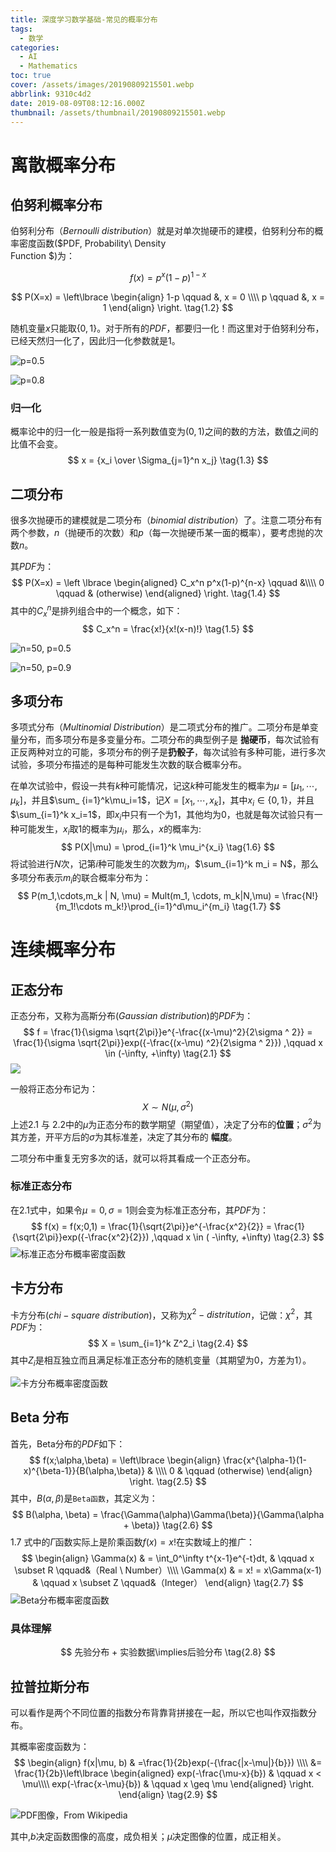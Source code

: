 ```yaml
---
title: 深度学习数学基础-常见的概率分布
tags:
  - 数学
categories:
  - AI
  - Mathematics
toc: true
cover: /assets/images/20190809215501.webp
abbrlink: 9310c4d2
date: 2019-08-09T08:12:16.000Z
thumbnail: /assets/thumbnail/20190809215501.webp
---
```


# 离散概率分布

## 伯努利概率分布

伯努利分布（$Bernoulli \ distribution$）就是对单次抛硬币的建模，伯努利分布的概率密度函数($PDF, Probability\ Density\
Function $)为：

$$
f(x) = p^x(1-p)^{1-x}
\tag{1.1}
$$

$$
P(X=x) = \left\lbrace
\begin{align}
1-p \qquad &, x = 0 \\\\
p \qquad &, x = 1
\end{align}
\right.
\tag{1.2}
$$

随机变量$x$只能取$\{0,1\}$。对于所有的$PDF$，都要归一化！而这里对于伯努利分布，已经天然归一化了，因此归一化参数就是$1$。

<!-- more -->

![p=0.5](/assets/images/20190809082706.webp)

![p=0.8](/assets/images/20190809082738.webp)

### 归一化

概率论中的归一化一般是指将一系列数值变为$(0,1)$之间的数的方法，数值之间的比值不会变。
$$
x = {x_i \over \Sigma_{j=1}^n x_j}
\tag{1.3}
$$

## 二项分布

很多次抛硬币的建模就是二项分布（$binomial \ distribution$）了。注意二项分布有两个参数，$n$（抛硬币的次数）和$p$（每一次抛硬币某一面的概率），要考虑抛的次数$n$。

其$PDF$为：
$$
P(X=x) = \left \lbrace
\begin{aligned}
C_x^n p^x(1-p)^{n-x} \qquad &\\\\
0 \qquad & (otherwise)
\end{aligned}
\right.
\tag{1.4}
$$
其中的$C_x^n$是排列组合中的一个概念，如下：
$$
C_x^n = \frac{x!}{x!(x-n)!}
\tag{1.5}
$$

![n=50, p=0.5](/assets/images/20190809084608.webp)

![n=50, p=0.9](/assets/images/20190809084639.webp)

## 多项分布

多项式分布（$Multinomial\ Distribution$）是二项式分布的推广。二项分布是单变量分布，而多项分布是多变量分布。二项分布的典型例子是
**抛硬币**，每次试验有正反两种对立的可能，多项分布的例子是**扔骰子**，每次试验有多种可能，进行多次试验，多项分布描述的是每种可能发生次数的联合概率分布。

在单次试验中，假设一共有$k$种可能情况，记这$k$种可能发生的概率为$\mu=[\mu_1, \cdots, \mu_k]$，并且$\sum_
{i=1}^k\mu_i=1$，记$X=[x_1,\cdots,x_k]$，其中$x_i\in\lbrace0,1\rbrace$，并且$\sum_{i=1}^k
x_i=1$，即$x_i$中只有一个为$1$，其他均为$0$，也就是每次试验只有一种可能发生，$x_i$取$1$的概率为$\mu_i$，那么，$x$的概率为:
$$
P(X|\mu) = \prod_{i=1}^k \mu_i^{x_i}
\tag{1.6}
$$
将试验进行$N$次，记第$i$种可能发生的次数为$m_i$，$\sum_{i=1}^k m_i = N$，那么多项分布表示$m_i$的联合概率分布为：
$$
P(m_1,\cdots,m_k | N, \mu) = Mult(m_1, \cdots, m_k|N,\mu) = \frac{N!}{m_1!\cdots m_k!}\prod_{i=1}^d\mu_i^{m_i}
\tag{1.7}
$$

# 连续概率分布

## 正态分布

正态分布，又称为高斯分布($Gaussian\ distribution$)的$PDF$为：
$$
f = \frac{1}{\sigma \sqrt{2\pi}}e^{-\frac{(x-\mu)^2}{2\sigma ^ 2}} = \frac{1}{\sigma \sqrt{2\pi}}exp({-\frac{(x-\mu)
^2}{2\sigma ^ 2}}) ,\qquad x \in (-\infty, +\infty)
\tag{2.1}
$$
![](/assets/images/20190809161543.webp)

一般将正态分布记为：
$$
X \sim N(\mu, \sigma^2)
\tag{2.2}
$$
上述$2.1$ 与 $2.2$中的$\mu$为正态分布的数学期望（期望值），决定了分布的**位置**；$\sigma^2$为其方差，开平方后的$\sigma$为其标准差，决定了其分布的
**幅度**。

二项分布中重复无穷多次的话，就可以将其看成一个正态分布。

### 标准正态分布

在$2.1$式中，如果令$\mu = 0, \sigma = 1$则会变为标准正态分布，其$PDF$为：
$$
f(x) = f(x;0,1) = \frac{1}{\sqrt{2\pi}}e^{-\frac{x^2}{2}} = \frac{1}{\sqrt{2\pi}}exp({-\frac{x^2}{2}}) ,\qquad x \in (
-\infty, +\infty)
\tag{2.3}
$$
![标准正态分布概率密度函数](/assets/images/20190809163046.webp)

## 卡方分布

卡方分布($chi-square\ distribution$)，又称为$\chi^2-distritution$，记做：$\chi^2$，其$PDF$为：
$$
X = \sum_{i=1}^k Z^2_i
\tag{2.4}
$$
其中$Z_i$是相互独立而且满足标准正态分布的随机变量（其期望为0，方差为1）。

![卡方分布概率密度函数](/assets/images/20190809165258.webp)

## Beta 分布

首先，Beta分布的$PDF$如下：
$$
f(x;\alpha,\beta) = \left\lbrace
\begin{align}
\frac{x^{\alpha-1}(1-x)^{\beta-1}}{B(\alpha,\beta)} & \\\\
0 & \qquad (otherwise)
\end{align}
\right.
\tag{2.5}
$$
其中，$B(\alpha, \beta)$是`Beta函数`，其定义为：
$$
B(\alpha, \beta) = \frac{\Gamma(\alpha)\Gamma(\beta)}{\Gamma(\alpha + \beta)}
\tag{2.6}
$$
$1.7$ 式中的$\Gamma$函数实际上是阶乘函数$f(x)=x!$在实数域上的推广：
$$
\begin{align}
\Gamma(x) & = \int_0^\infty t^{x-1}e^{-t}dt, & \qquad x \subset R \qquad&（Real \ Number）\\\\
\Gamma(x) & = x! = x\Gamma(x-1)    & \qquad x \subset Z \qquad&（Integer）
\end{align}
\tag{2.7}
$$
![Beta分布概率密度函数](/assets/images/20190809102730.webp)

### 具体理解

$$
先验分布 + 实验数据\implies后验分布
\tag{2.8}
$$

## 拉普拉斯分布

可以看作是两个不同位置的指数分布背靠背拼接在一起，所以它也叫作双指数分布。

其概率密度函数为：
$$
\begin{align}
f(x|\mu, b) & =\frac{1}{2b}exp(-{\frac{|x-\mu|}{b}}) \\\\
&= \frac{1}{2b}\left\lbrace
\begin{aligned}
exp(-\frac{\mu-x}{b}) & \qquad x < \mu\\\\
exp(-\frac{x-\mu}{b}) & \qquad x \geq \mu
\end{aligned}
\right.
\end{align}
\tag{2.9}
$$

![PDF图像，From Wikipedia](/assets/images/20190809214638.webp)

其中,$b$决定函数图像的高度，成负相关；$\mu$决定图像的位置，成正相关。
